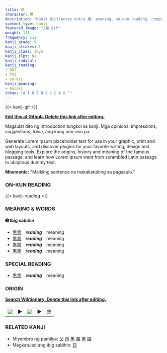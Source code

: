 ```yaml
---
title: 黒
character: 黒
description: "Kanji dictionary entry 黒: meaning, on-kun reading, compounds, origin, related kanji"
content_type: kanji
featured_image: "/黒.gif"
weight: 111
frequency: 111
kanji_grade: 9
kanji_strokes: 1
kanji_class: Jōyō
kanji_jlpt: N1
kanji_radical: 
kanji_reading: 
- DAI
- TAI
- oo-kii
kanji_meaning:
- malaki
chōon: "Ā Ī Ū Ē Ō ā ī ū ē ō ’"
---
```

[//]: # (Don't edit the line below. Kanji animated GIF code is automatically generated.)
{{< kanji-gif >}}

[//]: # (Edit below this line.)

**[Edit this at Github. Delete this link after editing.](https://github.com/tim0g/tim/tree/main/content/kanji/黒/index.md)**

Magsulat dito ng introduction tungkol sa kanji. Mga opinions, impressions, suggestions, trivia, ang kung ano-ano pa.

Generate Lorem Ipsum placeholder text for use in your graphic, print and web layouts, and discover plugins for your favorite writing, design and blogging tools. Explore the origins, history and meaning of the famous passage, and learn how Lorem Ipsum went from scrambled Latin passage to ubiqitous dummy text.
 
**Mnemonic:** "Maikling sentence na makakatulong sa pagsaulo."

### ON-KUN READING

[//]: # (Don't edit the line below. ON-KUN READING code is automatically generated.)
{{< kanji-reading >}}

### MEANING & WORDS

#### ➊ **Ibig sabihin**
  - [黒](../黒)[黒](../黒)　***reading***　meaning
  - [黒](../黒)[黒](../黒)　***reading***　meaning
  - [黒](../黒)[黒](../黒)　***reading***　meaning
  - [黒](../黒)[黒](../黒)　***reading***　meaning

### SPECIAL READING
  - [黒](../黒)[黒](../黒)　***reading***　meaning

### ORIGIN

**[Search Wiktionary. Delete this link after editing.](https://wiktionary.org/wiki/黒)**
<table class="kanji-table"><tr><td>
<img src="60px-黒-bronze.svg.png">
</td><td>▶</td><td>
<img src="60px-黒-oracle.svg.png">
</td><td>▶</td>
<td class="kanji-origin">黒</td>
</tr></table>

### RELATED KANJI
- Miyembro ng pamilya: [父](../父) [母](../母) [黒](../黒) [弟](../弟) [黒](../黒) [娘](../娘)
- Magkatulad ang ibig sabihin: [日](../日)
